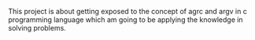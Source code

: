 This project is about getting exposed to the concept of agrc and argv in c programming language which am going to be applying the knowledge in solving problems.
